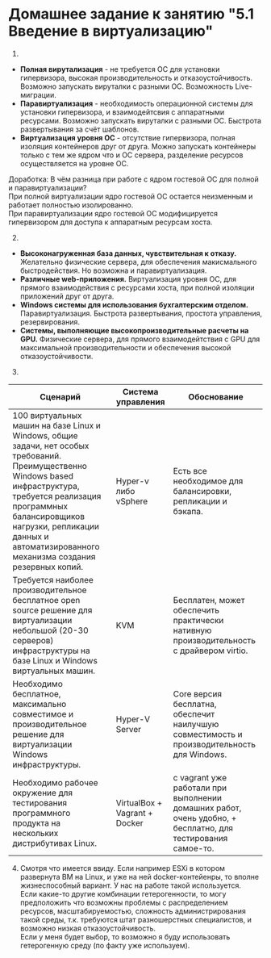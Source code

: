 # Домашнее задание к занятию "5.1 Введение в виртуализацию"  
  
1.  
 - **Полная вирутализация** - не требуется ОС для установки гипервизора, высокая производительность и отказоустойчивость. Возможно запускать вируталки с разными ОС.  Возможность Live-миграции.  
 - **Паравиртуализация** - необходимость операционной системы для установки гипервизора, и взаимодейтсвия с аппаратными ресурсами. Возможно запускать вируталки с разными ОС. Быстрота развертывания за счёт шаблонов.  
 - **Виртуализация уровня ОС** - отсутствие гипервизора, полная изоляция контейнеров друг от друга. Можно запускать контейнеры только с тем же ядром что и ОС сервера, разделение ресурсов осуществляется на уровне ОС.
 
Доработка:
В чём разница при работе с ядром гостевой ОС для полной и паравиртуализации?  
При полной виртуализации ядро гостевой ОС остается неизменным и работает полностью изолированно.  
При паравиртуализации ядро гостевой ОС модифицируется гипервизором для доступа к аппаратным ресурсам хоста.  
   
2. 
 - **Высоконагруженная база данных, чувствительная к отказу.** Желательно физические сервера, для обеспечения макисмального быстродействия. Но возможна и паравиртуализация.  
 - **Различные web-приложения.** Виртуализация уровня ОС, для прямого взаимодействия с ресурсами хоста, при полной изоляции приложений друг от друга.  
 - **Windows системы для использования бухгалтерским отделом.** Паравиртуализация. Быстрота развертывания, простота управления, резервирования.  
 - **Системы, выполняющие высокопроизводительные расчеты на GPU.** Физические сервера, для прямого взаимодейтствия с GPU для максимальной производительности и обеспечения высокой отказоустойчивости.

3.  
| Сценарий  | Система управления | Обоснование |
| ------------- | ------------- | ------------- |
| 100 виртуальных машин на базе Linux и Windows, общие задачи, нет особых требований. Преимущественно Windows based инфраструктура, требуется реализация программных балансировщиков нагрузки, репликации данных и автоматизированного механизма создания резервных копий. | Hyper-v либо vSphere | Есть все необходимое для балансировки, репликации и бэкапа. |
| Требуется наиболее производительное бесплатное open source решение для виртуализации небольшой (20-30 серверов) инфраструктуры на базе Linux и Windows виртуальных машин. | KVM | Бесплатен, может обеспечить практически нативную производительность с драйвером virtio. |
| Необходимо бесплатное, максимально совместимое и производительное решение для виртуализации Windows инфраструктуры. | Hyper-V Server | Core версия бесплатна, обеспечит наилучшую совместимость и производительность для Windows. |
| Необходимо рабочее окружение для тестирования программного продукта на нескольких дистрибутивах Linux. | VirtualBox + Vagrant + Docker  | с vagrant уже работали при выполнении домашних работ, очень удобно, + бесплатно, для тестирования самое-то. |

4. Смотря что имеется ввиду. Если например ESXi в котором развернута ВМ на Linux, и уже на ней docker-контейенры, то вполне жизнеспособный вариант. У нас на работе такой используется.  
Если какие-то другие комбинации гетерогенности, то могу предположить что возможны проблемы с распределением ресурсов, масштабируемостью, сложность администрирования такой среды, т.к. требуются штат разношерстных специалистов, и возможно низкая отказоустойчивость.  
Если у меня будет выбор, то возможно я буду использовать гетерогенную среду (по факту уже используем).
